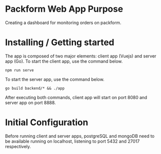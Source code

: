  # Packform Web App Purpose

Creating a dashboard for monitoring orders on packform.

# Installing / Getting started

The app is composed of two major elements: client app (Vuejs) and server app (Go). 
To start the client app, use the command below.

```shell
npm run serve
```

To start the server app, use the command below.
```shell
go build backend/* && ./app
```

After executing both commands, client app will start on port 8080 and server app on port 8888.

# Initial Configuration

Before running client and server apps, postgreSQL and mongoDB need to be available running on localhost, listening to port 5432 and 27017 respectively.





